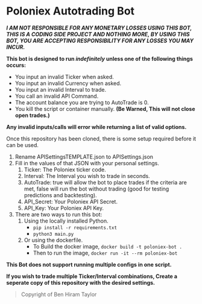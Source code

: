 # Poloniex Autotrading Bot
***I AM NOT RESPONSIBLE FOR ANY MONETARY LOSSES USING THIS BOT, THIS IS A CODING SIDE PROJECT AND NOTHING MORE, BY USING THIS BOT, YOU ARE ACCEPTING RESPONSIBILITY FOR ANY LOSSES YOU MAY INCUR.***

**This bot is designed to run _indefinitely_ unless one of the following things occurs:**
- You input an invalid Ticker when asked.
- You input an invalid Currency when asked.
- You input an invalid Interval to trade.
- You call an invalid API Command.
- The account balance you are trying to AutoTrade is 0.
- You kill the script or container manually. **(Be Warned, This will not close open trades.)**

**Any invalid inputs/calls will error while returning a list of valid options.**

Once this repository has been cloned, there is some setup required before it can be used.

1. Rename APISettingsTEMPLATE.json to APISettings.json
2. Fill in the values of that JSON with your personal settings.
   1. Ticker: The Poloniex ticker code.
   2. Interval: The Interval you wish to trade in seconds.
   3. AutoTrade: true will allow the bot to place trades if the criteria are met, false will run the bot without trading (good for testing predictions and backtesting).
   4. API_Secret: Your Poloniex API Secret.
   5. API_Key: Your Poloniex API Key.
3. There are two ways to run this bot: 
   1. Using the locally installed Python.
      - `pip install -r requirements.txt`
      - `python3 main.py`
   2. Or using the dockerfile.
      - To Build the docker image, `docker build -t poloniex-bot .`
      - Then to run the image, `docker run -it --rm poloniex-bot`
  
**This Bot does not support running multiple configs in one script.**

**If you wish to trade multiple Ticker/Interval combinations, Create a seperate copy of this repository with the desired settings.**
> Copyright of Ben Hiram Taylor